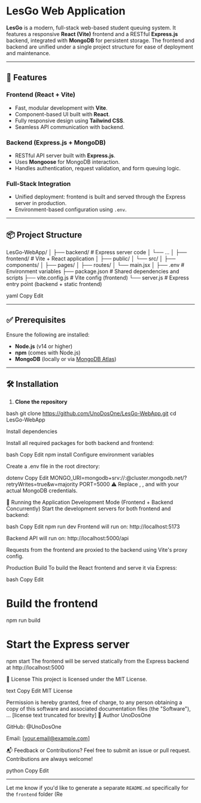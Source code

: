 # LesGo Web Application

**LesGo** is a modern, full-stack web-based student queuing system. It features a responsive **React (Vite)** frontend and a RESTful **Express.js** backend, integrated with **MongoDB** for persistent storage. The frontend and backend are unified under a single project structure for ease of deployment and maintenance.

---

## 🚀 Features

### Frontend (React + Vite)
- Fast, modular development with **Vite**.
- Component-based UI built with **React**.
- Fully responsive design using **Tailwind CSS**.
- Seamless API communication with backend.

### Backend (Express.js + MongoDB)
- RESTful API server built with **Express.js**.
- Uses **Mongoose** for MongoDB interaction.
- Handles authentication, request validation, and form queuing logic.

### Full-Stack Integration
- Unified deployment: frontend is built and served through the Express server in production.
- Environment-based configuration using `.env`.

---

## 📦 Project Structure

LesGo-WebApp/ │ ├── backend/ # Express server code │ └── ...
│ ├── frontend/ # Vite + React application │ ├── public/ │ └── src/ │ ├── components/ │ ├── pages/ │ ├── routes/ │ └── main.jsx │ ├── .env # Environment variables ├── package.json # Shared dependencies and scripts ├── vite.config.js # Vite config (frontend) └── server.js # Express entry point (backend + static frontend)

yaml
Copy
Edit

---

## ✅ Prerequisites

Ensure the following are installed:

- **Node.js** (v14 or higher)
- **npm** (comes with Node.js)
- **MongoDB** (locally or via [MongoDB Atlas](https://www.mongodb.com/cloud/atlas))

---

## 🛠️ Installation

1. **Clone the repository**

bash
git clone https://github.com/UnoDosOne/LesGo-WebApp.git
cd LesGo-WebApp

Install dependencies

Install all required packages for both backend and frontend:

bash
Copy
Edit
npm install
Configure environment variables

Create a .env file in the root directory:

dotenv
Copy
Edit
MONGO_URI=mongodb+srv://<username>:<password>@cluster.mongodb.net/<db-name>?retryWrites=true&w=majority
PORT=5000
⚠️ Replace <username>, <password>, and <db-name> with your actual MongoDB credentials.

🧪 Running the Application
Development Mode (Frontend + Backend Concurrently)
Start the development servers for both frontend and backend:

bash
Copy
Edit
npm run dev
Frontend will run on: http://localhost:5173

Backend API will run on: http://localhost:5000/api

Requests from the frontend are proxied to the backend using Vite's proxy config.

Production Build
To build the React frontend and serve it via Express:

bash
Copy
Edit
# Build the frontend
npm run build

# Start the Express server
npm start
The frontend will be served statically from the Express backend at http://localhost:5000

🧾 License
This project is licensed under the MIT License.

text
Copy
Edit
MIT License

Permission is hereby granted, free of charge, to any person obtaining a copy
of this software and associated documentation files (the "Software"), ...
[license text truncated for brevity]
👤 Author
UnoDosOne

GitHub: @UnoDosOne

Email: [your.email@example.com]

📬 Feedback or Contributions?
Feel free to submit an issue or pull request. Contributions are always welcome!

python
Copy
Edit

---

Let me know if you'd like to generate a separate `README.md` specifically for the `frontend` folder (Re





